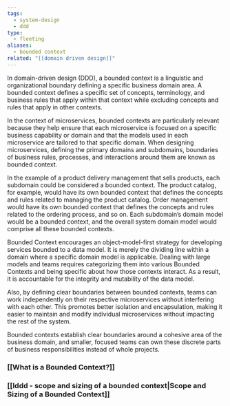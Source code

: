 ```yaml
---
tags:
  - system-design
  - ddd
type:
  - fleeting
aliases:
  - bounded context
related: "[[domain driven design]]"
---
```

In domain-driven design (DDD), a bounded context is a linguistic and organizational boundary defining a specific business domain area. A bounded context defines a specific set of concepts, terminology, and business rules that apply within that context while excluding concepts and rules that apply in other contexts.

In the context of microservices, bounded contexts are particularly relevant because they help ensure that each microservice is focused on a specific business capability or domain and that the models used in each microservice are tailored to that specific domain. When designing microservices, defining the primary domains and subdomains, boundaries of business rules, processes, and interactions around them are known as bounded context.

In the example of a product delivery management that sells products, each subdomain could be considered a bounded context. The product catalog, for example, would have its own bounded context that defines the concepts and rules related to managing the product catalog. Order management would have its own bounded context that defines the concepts and rules related to the ordering process, and so on. Each subdomain’s domain model would be a bounded context, and the overall system domain model would comprise all these bounded contexts.

Bounded Context encourages an object-model-first strategy for developing services bounded to a data model. It is merely the dividing line within a domain where a specific domain model is applicable. Dealing with large models and teams requires categorizing them into various Bounded Contexts and being specific about how those contexts interact. As a result, it is accountable for the integrity and mutability of the data model.

Also, by defining clear boundaries between bounded contexts, teams can work independently on their respective microservices without interfering with each other. This promotes better isolation and encapsulation, making it easier to maintain and modify individual microservices without impacting the rest of the system.

Bounded contexts establish clear boundaries around a cohesive area of the business domain, and smaller, focused teams can own these discrete parts of business responsibilities instead of whole projects.

### [[What is a Bounded Context?]]

### [[lddd - scope and sizing of a bounded context|Scope and Sizing of a Bounded Context]]
